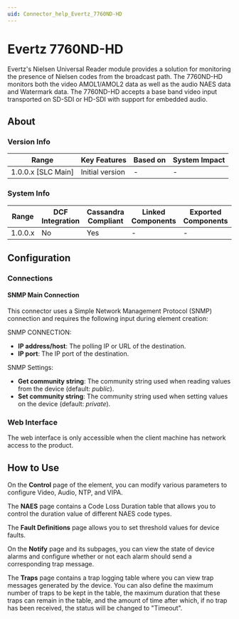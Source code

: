 ```yaml
---
uid: Connector_help_Evertz_7760ND-HD
---
```


# Evertz 7760ND-HD

Evertz's Nielsen Universal Reader module provides a solution for monitoring the presence of Nielsen codes from the broadcast path. The 7760ND-HD monitors both the video AMOL1/AMOL2 data as well as the audio NAES data and Watermark data. The 7760ND-HD accepts a base band video input transported on SD-SDI or HD-SDI with support for embedded audio.

## About

### Version Info

| Range                | Key Features     | Based on     | System Impact     |
|----------------------|------------------|--------------|-------------------|
| 1.0.0.x [SLC Main]   | Initial version  | -            | -                 |

### System Info

| Range     | DCF Integration     | Cassandra Compliant     | Linked Components     | Exported Components     |
|-----------|---------------------|-------------------------|-----------------------|-------------------------|
| 1.0.0.x   | No                  | Yes                     | -                     | -                       |

## Configuration

### Connections

#### SNMP Main Connection

This connector uses a Simple Network Management Protocol (SNMP) connection and requires the following input during element creation:

SNMP CONNECTION:

- **IP address/host**: The polling IP or URL of the destination.
- **IP port**: The IP port of the destination.

SNMP Settings:

- **Get community string**: The community string used when reading values from the device (default: *public*).
- **Set community string**: The community string used when setting values on the device (default: *private*).

### Web Interface

The web interface is only accessible when the client machine has network access to the product.

## How to Use

On the **Control** page of the element, you can modify various parameters to configure Video, Audio, NTP, and VIPA.

The **NAES** page contains a Code Loss Duration table that allows you to control the duration value of different NAES code types.

The **Fault Definitions** page allows you to set threshold values for device faults.

On the **Notify** page and its subpages, you can view the state of device alarms and configure whether or not each alarm should send a corresponding trap message.

The **Traps** page contains a trap logging table where you can view trap messages generated by the device. You can also define the maximum number of traps to be kept in the table, the maximum duration that these traps can remain in the table, and the amount of time after which, if no trap has been received, the status will be changed to "Timeout".
